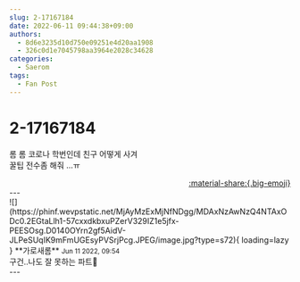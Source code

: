 ```yaml
---
slug: 2-17167184
date: 2022-06-11 09:44:38+09:00
authors:
  - 8d6e3235d10d750e09251e4d20aa1908
  - 326c0d1e7045798aa3964e2028c34628
categories:
  - Saerom
tags:
  - Fan Post
---
```


# 2-17167184

<div class="post-container" markdown="1">
<div class="content-container md-sidebar__scrollwrap" markdown="1">

롬 롬 코로나 학번인데 친구 어떻게 사겨<br>꿀팁 전수좀 해줘 ...ㅠ

</div>
</div>

<div style="text-align: right;" markdown="1">
<a href="https://weverse.io/fromis9/fanpost/2-17167184" style="text-align: right;">:material-share:{.big-emoji}</a>
</div>
---

<div class="comments-container md-sidebar__scrollwrap" markdown="1">
<div class="comment" markdown="1">
<div class='id-container' markdown="1">
![](https://phinf.wevpstatic.net/MjAyMzExMjNfNDgg/MDAxNzAwNzQ4NTAxODc0.2EGtaLlh1-57cxxdkbxuPZerV329IZ1e5jfx-PEESOsg.D0140OYrn2gf5AidV-JLPeSUqIK9mFmUGEsyPVSrjPcg.JPEG/image.jpg?type=s72){ loading=lazy }
**<span class="artist">가로새롬</span>** <small>Jun 11 2022, 09:54</small><br>
</div>
<div class='comment-body' markdown="1">
구건..나도 잘 못하는 파트🫦
</div>
</div>
</div>
---
